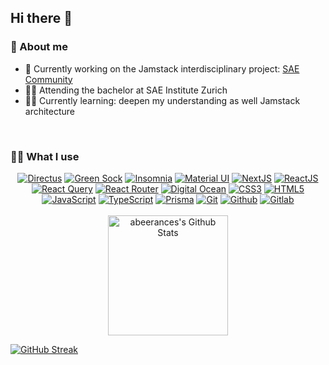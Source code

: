 ## Hi there 👋

### 🤹 About me
- 🔨 Currently working on the Jamstack interdisciplinary project: [SAE Community](https://github.com/dream-lab-group/sae-community)
- 👨‍🎓 Attending the bachelor at SAE Institute Zurich
- 🕵️‍♂️ Currently learning: deepen my understanding as well Jamstack architecture

<br>

### 👨‍💻 What I use
<div align="center">
  <a href="https://directus.io/"><img alt="Directus" src="https://img.shields.io/badge/directus-%2364f.svg?style=for-the-badge&logo=directus&logoColor=white"></a>
  <a href="https://greensock.com/"><img alt="Green Sock" src="https://img.shields.io/badge/green%20sock-88CE02?style=for-the-badge&logo=greensock&logoColor=white"></a>
  <a href="https://insomnia.rest/"><img alt="Insomnia" src="https://img.shields.io/badge/Insomnia-black?style=for-the-badge&logo=insomnia&logoColor=5849BE"></a>
  <a href="https://mui.com/"><img alt="Material UI" src="https://img.shields.io/badge/MUI-%230081CB.svg?style=for-the-badge&logo=mui&logoColor=white"></a>
  <a href="https://nextjs.org/"><img alt="NextJS" src="https://img.shields.io/badge/Next-black?style=for-the-badge&logo=next.js&logoColor=white"></a>
  <a href="https://reactjs.org/"><img alt="ReactJS" src="https://img.shields.io/badge/react-%2320232a.svg?style=for-the-badge&logo=react&logoColor=%2361DAFB"></a>
  <a href="https://react-query.tanstack.com/"><img alt="React Query" src="https://img.shields.io/badge/-React%20Query-FF4154?style=for-the-badge&logo=react%20query&logoColor=white"></a>
  <a href="https://reactrouter.com/"><img alt="React Router" src="https://img.shields.io/badge/React_Router-CA4245?style=for-the-badge&logo=react-router&logoColor=white"></a>
  <a href="https://www.digitalocean.com/"><img alt="Digital Ocean" src="https://img.shields.io/badge/DigitalOcean-%230167ff.svg?style=for-the-badge&logo=digitalOcean&logoColor=white"></a>
  <a href=""><img alt="CSS3" src="https://img.shields.io/badge/css3-%231572B6.svg?style=for-the-badge&logo=css3&logoColor=white"></a>
  <a href=""><img alt="HTML5" src="https://img.shields.io/badge/html5-%23E34F26.svg?style=for-the-badge&logo=html5&logoColor=white"></a>
  <a href=""><img alt="JavaScript" src="https://img.shields.io/badge/javascript-%23323330.svg?style=for-the-badge&logo=javascript&logoColor=%23F7DF1E"></a>
  <a href="https://www.typescriptlang.org/"><img alt="TypeScript" src="https://img.shields.io/badge/typescript-%23007ACC.svg?style=for-the-badge&logo=typescript&logoColor=white"></a>
  <a href="https://www.prisma.io/"><img alt="Prisma" src="https://img.shields.io/badge/Prisma-3982CE?style=for-the-badge&logo=Prisma&logoColor=white"></a>
  <a href="https://git-scm.com/"><img alt="Git" src="https://img.shields.io/badge/git-%23F05033.svg?style=for-the-badge&logo=git&logoColor=white"></a>
  <a href="https://github.com/"><img alt="Github" src="https://img.shields.io/badge/github-%23121011.svg?style=for-the-badge&logo=github&logoColor=white"></a>
  <a href="https://gitlab.com/"><img alt="Gitlab" src="https://img.shields.io/badge/gitlab-%23181717.svg?style=for-the-badge&logo=gitlab&logoColor=white"></a>
</div>

<br>

<div align="center">
   <a href="https://github.com/anuraghazra/github-readme-stats"><img alt="abeerances's Github Stats" src="https://denvercoder1-github-readme-stats.vercel.app/api/?username=abeerance&show_icons=true&count_private=true&theme=react&hide_border=true&bg_color=1F222E&title_color=57A773&icon_color=F8D866" height="192px"/></a>
</div>


  [![GitHub Streak](https://streak-stats.demolab.com?user=abeerance&theme=monokai&hide_border=true)](https://git.io/streak-stats)

<br>



